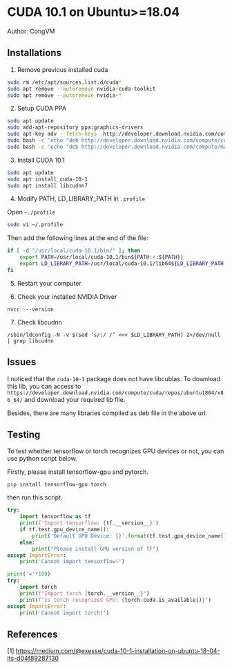 # CUDA 10.1 on Ubuntu>=18.04

Author: CongVM

## Installations

1. Remove previous installed cuda

```bash
sudo rm /etc/apt/sources.list.d/cuda*
sudo apt remove --autoremove nvidia-cuda-toolkit
sudo apt remove --autoremove nvidia-*
```

2. Setup CUDA PPA 

```bash
sudo apt update
sudo add-apt-repository ppa:graphics-drivers
sudo apt-key adv --fetch-keys  http://developer.download.nvidia.com/compute/cuda/repos/ubuntu1804/x86_64/7fa2af80.pub
sudo bash -c 'echo "deb http://developer.download.nvidia.com/compute/cuda/repos/ubuntu1804/x86_64 /" > /etc/apt/sources.list.d/cuda.list'
sudo bash -c 'echo "deb http://developer.download.nvidia.com/compute/machine-learning/repos/ubuntu1804/x86_64 /" > /etc/apt/sources.list.d/cuda_learn.list'
```

3. Install CUDA 10.1

```bash
sudo apt update
sudo apt install cuda-10-1
sudo apt install libcudnn7
```

4. Modify PATH, LD_LIBRARY_PATH in `.profile`

Open `~./profile`

```bash
sudo vi ~/.profile
```

Then add the following lines at the end of the file:

```bash
if [ -d "/usr/local/cuda-10.1/bin/" ]; then
    export PATH=/usr/local/cuda-10.1/bin${PATH:+:${PATH}}
    export LD_LIBRARY_PATH=/usr/local/cuda-10.1/lib64${LD_LIBRARY_PATH:+:${LD_LIBRARY_PATH}}
fi
```

5. Restart your computer

6. Check your installed NVIDIA Driver

`nvcc  --version`

7. Check libcudnn

`/sbin/ldconfig -N -v $(sed ‘s/:/ /’ <<< $LD_LIBRARY_PATH) 2>/dev/null | grep libcudnn`

## Issues

I noticed that the `cuda-10-1` package does not have libcublas. To download this lib, you can access to `https://developer.download.nvidia.com/compute/cuda/repos/ubuntu1804/x86_64/` and download your required lib file. 

Besides, there are many libraries compiled as deb file in the above url. 

## Testing

To test whether tensorflow or torch recognizes GPU devices or not, you can use python script below.

Firstly, please install tensorflow-gpu and pytorch.
```
pip install tensorflow-gpu torch
```

then run this script.

```python
try:
    import tensorflow as tf
    print(f'Import tensorflow: {tf.__version__}')
    if tf.test.gpu_device_name(): 
        print('Default GPU Device: {}'.format(tf.test.gpu_device_name()))
    else:
	    print("Please install GPU version of TF")
except ImportError:
    print('Cannot import tensorflow!')

print('='*100)
try:
    import torch
    print(f"Import torch {torch.__version__}")
    print(f"Is torch recognizes GPU: {torch.cuda.is_available()}")
except ImportError:
    print('Cannot import torch!')
```


## References

[1] https://medium.com/@exesse/cuda-10-1-installation-on-ubuntu-18-04-lts-d04f89287130

